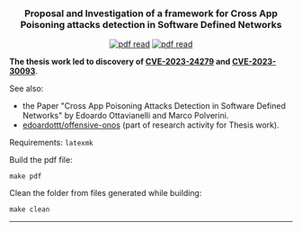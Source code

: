 <p align="center">
  <h3 align="center">Proposal and Investigation of a framework for Cross App Poisoning attacks detection in Software Defined Networks</h3>
</p>

<p align="center">
  <a href="https://www.edoardoottavianelli.it/"><img src="https://github.com/edoardottt/images/blob/main/bachelor-degree-thesis/made-with-latex.svg" alt="pdf read"></a>
  <a href="https://www.edoardoottavianelli.it/"><img src="https://github.com/edoardottt/images/blob/main/bachelor-degree-thesis/overleaf.svg" alt="pdf read"></a>
</p>

**The thesis work led to discovery of [CVE-2023-24279](https://nvd.nist.gov/vuln/detail/CVE-2023-24279) and [CVE-2023-30093](https://nvd.nist.gov/vuln/detail/CVE-2023-30093)**.

See also:

- the Paper "Cross App Poisoning Attacks Detection in Software Defined Networks" by Edoardo Ottavianelli and Marco Polverini.
- [edoardottt/offensive-onos](https://github.com/edoardottt/offensive-onos) (part of research activity for Thesis work).

Requirements: `latexmk`

Build the pdf file:

```console
make pdf
```

Clean the folder from files generated while building:

```console
make clean
```

-------
